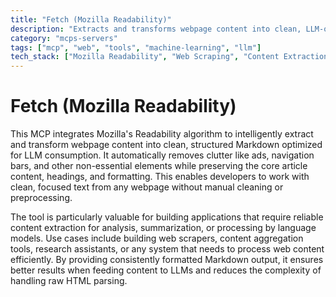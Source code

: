 ```yaml
---
title: "Fetch (Mozilla Readability)"
description: "Extracts and transforms webpage content into clean, LLM-optimized Markdown using Mozilla's Readability algorithm."
category: "mcps-servers"
tags: ["mcp", "web", "tools", "machine-learning", "llm"]
tech_stack: ["Mozilla Readability", "Web Scraping", "Content Extraction", "Markdown Processing", "LLM Optimization"]
---
```


# Fetch (Mozilla Readability)

This MCP integrates Mozilla's Readability algorithm to intelligently extract and transform webpage content into clean, structured Markdown optimized for LLM consumption. It automatically removes clutter like ads, navigation bars, and other non-essential elements while preserving the core article content, headings, and formatting. This enables developers to work with clean, focused text from any webpage without manual cleaning or preprocessing.

The tool is particularly valuable for building applications that require reliable content extraction for analysis, summarization, or processing by language models. Use cases include building web scrapers, content aggregation tools, research assistants, or any system that needs to process web content efficiently. By providing consistently formatted Markdown output, it ensures better results when feeding content to LLMs and reduces the complexity of handling raw HTML parsing.
